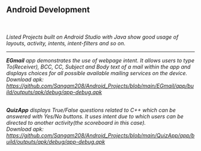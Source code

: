 <h2>Android Development</h2><br><br>
<i>Listed Projects built on Android Studio with Java show good usage of layouts, activity, intents, intent-filters and so on.<i/><br><hr>

<b><i>EGmail<i/></b> app demonstrates the use of webpage intent. It allows users to type To(Receiver), BCC, CC, Subject and Body text of a mail within the app and displays choices for all possible available mailing services on the device.<br>
<i>Download apk: </i>https://github.com/Sangam208/Android_Projects/blob/main/EGmail/app/build/outputs/apk/debug/app-debug.apk<br><br>

<b><i>QuizApp<i/></b> displays True/False questions related to C++ which can be answered with Yes/No buttons. It uses intent due to which users can be directed 
to another activity(the scoreboard in this case).<br>
<i>Download apk: </i>https://github.com/Sangam208/Android_Projects/blob/main/QuizApp/app/build/outputs/apk/debug/app-debug.apk
